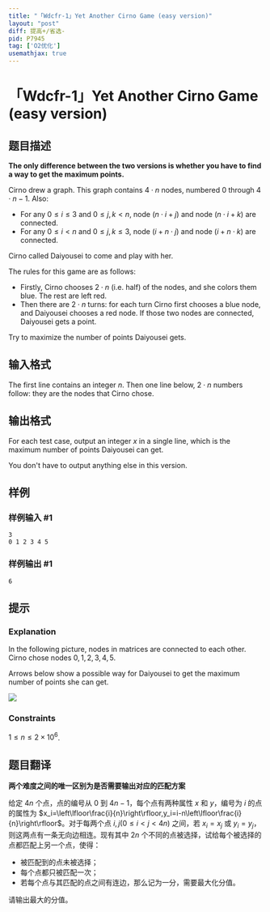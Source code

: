 ```yaml
---
title: "「Wdcfr-1」Yet Another Cirno Game (easy version)"
layout: "post"
diff: 提高+/省选-
pid: P7945
tag: ['O2优化']
usemathjax: true
---
```


# 「Wdcfr-1」Yet Another Cirno Game (easy version)
## 题目描述

**The only difference between the two versions is whether you have to find a way to get the maximum points.**

Cirno drew a graph. This graph contains $4\cdot n$ nodes, numbered $0$ through $4\cdot n - 1$. Also:

- For any $0\le i\le 3$ and $0 \le j, k \lt n$, node $(n\cdot i + j)$ and node $(n\cdot i + k)$ are connected.
- For any $0 \le i < n$ and $0 \le j, k \le 3$, node $(i + n\cdot j)$ and node $(i + n\cdot k)$ are connected.

Cirno called Daiyousei to come and play with her.

The rules for this game are as follows:

- Firstly, Cirno chooses $2\cdot n$ (i.e. half) of the nodes, and she colors them blue. The rest are left red.
- Then there are $2\cdot n$ turns: for each turn Cirno first chooses a blue node, and Daiyousei chooses a red node. If those two nodes are connected, Daiyousei gets a point.

Try to maximize the number of points Daiyousei gets.
## 输入格式

The first line contains an integer $n$. Then one line below, $2\cdot n$ numbers follow: they are the nodes that Cirno chose.
## 输出格式

For each test case, output an integer $x$ in a single line, which is the maximum number of points Daiyousei can get.

You don't have to output anything else in this version.
## 样例

### 样例输入 #1
```
3
0 1 2 3 4 5
```
### 样例输出 #1
```
6
```
## 提示

### Explanation

In the following picture, nodes in matrices are connected to each other. Cirno chose nodes $0,1,2,3,4,5$.

Arrows below show a possible way for Daiyousei to get the maximum number of points she can get.

![](https://cdn.luogu.com.cn/upload/image_hosting/7v3w2cz9.png)

### Constraints

$1\le n\le 2\times 10^6$.
## 题目翻译

**两个难度之间的唯一区别为是否需要输出对应的匹配方案**

给定 $4n$ 个点，点的编号从 $0$ 到 $4n-1$，每个点有两种属性 $x$ 和 $y$，编号为 $i$ 的点的属性为 $x_i=\left\lfloor\frac{i}{n}\right\rfloor,y_i=i-n\left\lfloor\frac{i}{n}\right\rfloor$。对于每两个点 $i,j(0\le i <j < 4n)$ 之间，若 $x_i= x_j$ 或 $y_i= y_j$，则这两点有一条无向边相连。现有其中 $2n$ 个不同的点被选择，试给每个被选择的点都匹配上另一个点，使得：

- 被匹配到的点未被选择；
- 每个点都只被匹配一次；
- 若每个点与其匹配的点之间有连边，那么记为一分，需要最大化分值。

请输出最大的分值。
